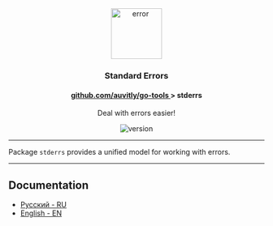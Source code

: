 <div align="center">
  <img width="100" height="100" src="https://img.icons8.com/clouds/200/error.png" alt="error"/>
  <h3 align="center">Standard Errors</h3>
  <h4> <a href="./../README.md" align="center"> github.com/auvitly/go-tools </a> > <b>stderrs</b></h4> 
  <p align="center">Deal with errors easier!</p>
  <img src="https://img.shields.io/badge/version-0.0.1_alpha-red?style=for-the-badge" alt="version">
</div>

---

Package `stderrs` provides a unified model for working with errors.

--- 

## Documentation

* [Русский - RU](docs/ru/main.md)
* [English - EN](docs/en/main.md)